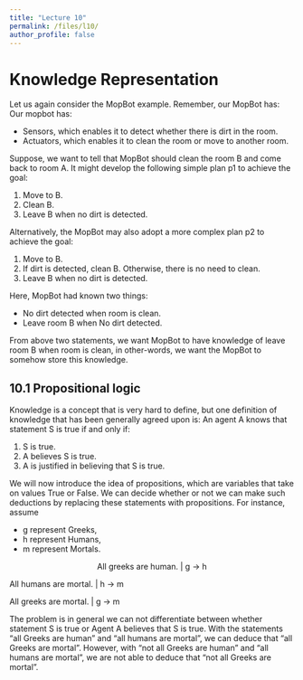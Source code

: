 ```yaml
---
title: "Lecture 10"
permalink: /files/l10/
author_profile: false
---
```


# Knowledge Representation

Let us again consider the MopBot example. Remember, our MopBot has: Our mopbot has:
- Sensors, which enables it to detect whether there is dirt in the room.
- Actuators, which enables it to clean the room or move to another room.
  
Suppose, we want to tell that MopBot should clean the room B and come back to room A. It might develop the following simple plan p1 to achieve the goal:

1. Move to B.
2. Clean B.
3. Leave B when no dirt is detected.
   
Alternatively, the MopBot may also adopt a more complex plan p2 to achieve the goal: 

1. Move to B.
2. If dirt is detected, clean B. Otherwise, there is no need to clean.
3. Leave B when no dirt is detected.
   
Here, MopBot had known two things:

- No dirt detected when room is clean.
- Leave room B when No dirt detected.
  
From above two statements, we want MopBot to have knowledge of leave room B when room is clean, in other-words, we want the MopBot to somehow store this knowledge.

## 10.1 Propositional logic
Knowledge is a concept that is very hard to define, but one definition of knowledge that has been generally agreed upon is: An agent A knows that statement S is true if and only if:

1. S is true.
2. A believes S is true.
3. A is justified in believing that S is true.

We will now introduce the idea of propositions, which are variables that take on values True or False. We can decide whether or not we can make such deductions by replacing these statements with propositions. For instance, assume
- g represent Greeks,
- h represent Humans,
- m represent Mortals.

<p align="center">
All greeks are human. | g → h 

All humans are mortal. |  h → m

All greeks are mortal. | g → m
</p>


  The problem is in general we can not differentiate between whether statement S is true or Agent A believes that S is true. With the statements “all Greeks are human” and “all humans are mortal”, we can deduce that “all Greeks are mortal”. However, with “not all Greeks are human” and “all humans are mortal”, we are not able to deduce that “not all Greeks are mortal”.
